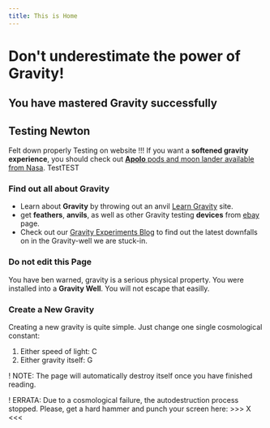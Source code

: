 ```yaml
---
title: This is Home
---
```


# Don't underestimate the power of Gravity!
## You have mastered **Gravity** successfully
## Testing Newton
Felt down properly
Testing on website
!!! If you want a **softened gravity experience**, you should check out [**Apolo** pods and moon lander available from Nasa](https://www.nasa.gov/).
TestTEST
### Find out all about Gravity

* Learn about **Gravity** by throwing out an anvil [Learn Gravity](https://en.wikipedia.org/wiki/Gravity) site.
* get **feathers**, **anvils**, as well as other Gravity testing **devices** from [ebay](http://ebay.com/) page.
* Check out our [Gravity Experiments Blog](http://buggyandbuddy.com/gravity/) to find out the latest downfalls on in the Gravity-well we are stuck-in.

### Do not edit this Page

You have ben warned, gravity is a serious physical property. You were installed into a **Gravity Well**. You will not escape that easilly.

### Create a New Gravity

Creating a new gravity is quite simple. Just change one single cosmological constant:

1. Either speed of light: C
2. Either gravity itself: G

! NOTE: The page will automatically destroy itself once you have finished reading.

! ERRATA: Due to a cosmological failure, the autodestruction process stopped.
  Please, get a hard hammer and punch your screen here: >>> X <<<
